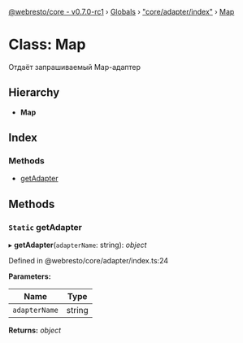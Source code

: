 [@webresto/core - v0.7.0-rc1](../README.md) › [Globals](../globals.md) › ["core/adapter/index"](../modules/_core_adapter_index_.md) › [Map](_core_adapter_index_.map.md)

# Class: Map

Отдаёт запрашиваемый Map-адаптер

## Hierarchy

* **Map**

## Index

### Methods

* [getAdapter](_core_adapter_index_.map.md#static-getadapter)

## Methods

### `Static` getAdapter

▸ **getAdapter**(`adapterName`: string): *object*

Defined in @webresto/core/adapter/index.ts:24

**Parameters:**

Name | Type |
------ | ------ |
`adapterName` | string |

**Returns:** *object*
